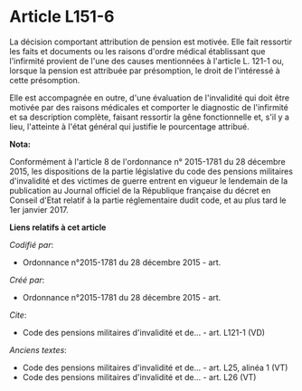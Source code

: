 # Article L151-6

La décision comportant attribution de pension est motivée. Elle fait ressortir les faits et documents ou les raisons d'ordre
médical établissant que l'infirmité provient de l'une des causes mentionnées à l'article L. 121-1 ou, lorsque la pension est
attribuée par présomption, le droit de l'intéressé à cette présomption.

Elle est accompagnée en outre, d'une évaluation de l'invalidité qui doit être motivée par des raisons médicales et comporter
le diagnostic de l'infirmité et sa description complète, faisant ressortir la gêne fonctionnelle et, s'il y a lieu,
l'atteinte à l'état général qui justifie le pourcentage attribué.

**Nota:**

Conformément à l'article 8 de l'ordonnance n° 2015-1781 du 28 décembre 2015, les dispositions de la partie législative du
code des pensions militaires d'invalidité et des victimes de guerre entrent en vigueur le lendemain de la publication au
Journal officiel de la République française du décret en Conseil d'Etat relatif à la partie réglementaire dudit code, et au
plus tard le 1er janvier 2017.

**Liens relatifs à cet article**

_Codifié par_:

  - Ordonnance n°2015-1781 du 28 décembre 2015 - art.

_Créé par_:

  - Ordonnance n°2015-1781 du 28 décembre 2015 - art.

_Cite_:

  - Code des pensions militaires d'invalidité et de... - art. L121-1 (VD)

_Anciens textes_:

  - Code des pensions militaires d'invalidité et de... - art. L25, alinéa 1  (VT)
  - Code des pensions militaires d'invalidité et de... - art. L26 (VT)
